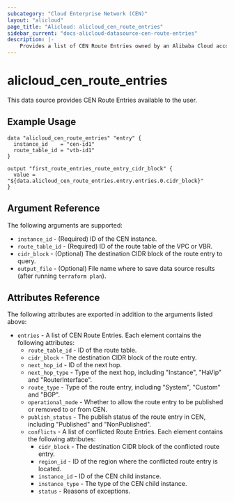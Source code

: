 ```yaml
---
subcategory: "Cloud Enterprise Network (CEN)"
layout: "alicloud"
page_title: "Alicloud: alicloud_cen_route_entries"
sidebar_current: "docs-alicloud-datasource-cen-route-entries"
description: |-
    Provides a list of CEN Route Entries owned by an Alibaba Cloud account.
---
```


# alicloud\_cen\_route\_entries

This data source provides CEN Route Entries available to the user.

## Example Usage

```
data "alicloud_cen_route_entries" "entry" {
  instance_id    = "cen-id1"
  route_table_id = "vtb-id1"
}

output "first_route_entries_route_entry_cidr_block" {
  value = "${data.alicloud_cen_route_entries.entry.entries.0.cidr_block}"
}
```

## Argument Reference

The following arguments are supported:

* `instance_id` - (Required) ID of the CEN instance.
* `route_table_id` - (Required) ID of the route table of the VPC or VBR.
* `cidr_block` - (Optional) The destination CIDR block of the route entry to query.
* `output_file` - (Optional) File name where to save data source results (after running `terraform plan`).

## Attributes Reference

The following attributes are exported in addition to the arguments listed above:

* `entries` - A list of CEN Route Entries. Each element contains the following attributes:
  * `route_table_id` - ID of the route table.
  * `cidr_block` - The destination CIDR block of the route entry.
  * `next_hop_id` - ID of the next hop.
  * `next_hop_type` - Type of the next hop, including "Instance", "HaVip" and "RouterInterface".
  * `route_type` - Type of the route entry, including "System", "Custom" and "BGP".
  * `operational_mode` - Whether to allow the route entry to be published or removed to or from CEN.
  * `publish_status` - The publish status of the route entry in CEN, including "Published" and "NonPublished".
  * `conflicts` - A list of conflicted Route Entries. Each element contains the following attributes:
      * `cidr_block` - The destination CIDR block of the conflicted route entry.
      * `region_id` - ID of the region where the conflicted route entry is located.
      * `instance_id` - ID of the CEN child instance.
      * `instance_type` - The type of the CEN child instance.
      * `status` - Reasons of exceptions.

